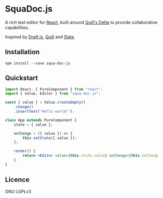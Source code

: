 # SquaDoc.js

A rich text editor for [React](https://github.com/facebook/react), built around [Quill's Delta](https://github.com/quilljs/delta) to provide collaborative capabilities.

Inspired by [Draft.js](https://github.com/facebook/draft-js), [Quill](https://github.com/quilljs/quill) and [Slate](https://github.com/ianstormtaylor/slate).

## Installation

```
npm install --save squa-doc-js
```

## Quickstart

```jsx
import React, { PureComponent } from "react";
import { Value, Editor } from "squa-doc-js";

const { value } = Value.createEmpty()
    .change()
    .insertText("Hello world!");

class App extends PureComponent {
    state = { value };

    onChange = ({ value }) => {
        this.setState({ value });
    };

    render() {
        return <Editor value={this.state.value} onChange={this.onChange} />;
    }
}
```

## Licence

GNU LGPLv3
